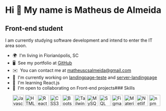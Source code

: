 Hi 👋 My name is Matheus de Almeida
===================================

Front-end student
-----------------

I am currently studying software development and intend to enter the IT area soon.

*   🌍  I'm living in Florianópolis, SC
*   🖥️  See my portfolio at [GitHub](http://github.com/mathalm)
*   ✉️  You can contact me at [matheuscsalmeida@gmail.com](mailto:matheuscsalmeida@gmail.com)
*   🚀  I'm currently working on [landingpage-teste](https://github.com/mathalm/landingpage-teste) and [server-landingpage](https://github.com/mathalm/server-LandingPage)
*   🧠  I'm learning React.js
*   🤝  I'm open to collaborating on Front-end projects### Skills<p align="left">
                                <a href="https://developer.mozilla.org/en-US/docs/Web/JavaScript" target="_blank" rel="noreferrer"><img src="https://raw.githubusercontent.com/danielcranney/readme-generator/main/public/icons/skills/javascript-colored.svg" width="36" height="36" alt="Javascript" /></a>
                                <a href="https://developer.mozilla.org/en-US/docs/Glossary/HTML5" target="_blank" rel="noreferrer"><img src="https://raw.githubusercontent.com/danielcranney/readme-generator/main/public/icons/skills/html5-colored.svg" width="36" height="36" alt="HTML5" /></a>
                                <a href="https://reactjs.org/" target="_blank" rel="noreferrer"><img src="https://raw.githubusercontent.com/danielcranney/readme-generator/main/public/icons/skills/react-colored.svg" width="36" height="36" alt="React" /></a>
                                <a href="https://www.w3.org/TR/CSS/#css" target="_blank" rel="noreferrer"><img src="https://raw.githubusercontent.com/danielcranney/readme-generator/main/public/icons/skills/css3-colored.svg" width="36" height="36" alt="CSS3" /></a>
                                <a href="https://getbootstrap.com/" target="_blank" rel="noreferrer"><img src="https://raw.githubusercontent.com/danielcranney/readme-generator/main/public/icons/skills/bootstrap-colored.svg" width="36" height="36" alt="Bootstrap" /></a>
                                <a href="https://tailwindcss.com/" target="_blank" rel="noreferrer"><img src="https://raw.githubusercontent.com/danielcranney/readme-generator/main/public/icons/skills/tailwindcss-colored.svg" width="36" height="36" alt="TailwindCSS" /></a>
                                <a href="https://www.mysql.com/" target="_blank" rel="noreferrer"><img src="https://raw.githubusercontent.com/danielcranney/readme-generator/main/public/icons/skills/mysql-colored.svg" width="36" height="36" alt="MySQL" /></a>
  <a href="https://www.microsoft.com/pt-br/sql-server/sql-server-2019" target="_blank" rel="noreferrer"><img src="https://img.portalgsti.com.br/TzFfA9UIgaMcNGW6XEaxLsRJzqM=/90x90/https://www.portalgsti.com.br/media/uploads/community/2016/04/26/sqlserver.png" width="36" height="36" alt="SQL server" /></a>
<a href="https://www.figma.com/" target="_blank" rel="noreferrer"><img src="https://raw.githubusercontent.com/danielcranney/readme-generator/main/public/icons/skills/figma-colored.svg" width="36" height="36" alt="Figma" /></a>
  <a href="https://mui.com/" target="_blank" rel="noreferrer"><img src="https://raw.githubusercontent.com/danielcranney/readme-generator/main/public/icons/skills/materialui-colored.svg" width="36" height="36" alt="Material UI" /></a>
  <a href="https://www.netlify.com/" target="_blank" rel="noreferrer"><img src="https://seeklogo.com/images/N/netlify-logo-758722CDF4-seeklogo.com.png" width="36" height="36" alt="Netlify" /></a>
  <a href="https://www.npmjs.com/" target="_blank" rel="noreferrer"><img src="https://upload.wikimedia.org/wikipedia/commons/thumb/d/db/Npm-logo.svg/2560px-Npm-logo.svg.png" height="36" alt="npm" /></a>
                    </p>
                    
